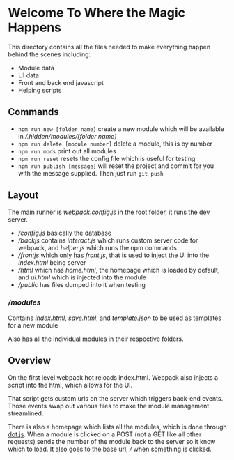 # Welcome To Where the **Magic** Happens

This directory contains all the files needed to make everything happen behind the scenes including:
- Module data
- UI data
- Front and back end javascript
- Helping scripts

## Commands

- `npm run new [folder name]` create a new module which will be available in */.hidden/modules/[folder name]* 
- `npm run delete [module number]` delete a module, this is by number
-  `npm run mods` print out all modules
- `npm run reset` resets the config file which is useful for testing
- `npm run publish [message]` will reset the project and commit for you with the message supplied. Then just run `git push`

## Layout

The main runner is *webpack.config.js* in the root folder, it runs the dev server.

- */config.js* basically the database
- */backjs* contains *interact.js* which runs custom server code for webpack, and *helper.js* which runs the npm commands
- */frontjs* which only has *front.js*, that is used to inject the UI into the *index.html* being server
- */html* which has *home.html*, the homepage which is loaded by default, and *ui.html* which is injected into the module
- */public* has files dumped into it when testing

### */modules*

Contains *index.html*, *save.html*, and *template.json* to be used as templates for a new module

Also has all the individual modules in their respective folders.

## Overview

On the first level webpack hot reloads index.html. Webpack also injects a script into the html, which allows for the UI.

That script gets custom urls on the server which triggers back-end events. Those events swap out various files to make the module management streamlined.

There is also a homepage which lists all the modules, which is done through [dot.js](http://olado.github.io/doT/index.html).
When a module is clicked on a POST (not a GET like all other requests) sends the number of the module back to the server so it know which to load.
It also goes to the base url, */* when something is clicked. 